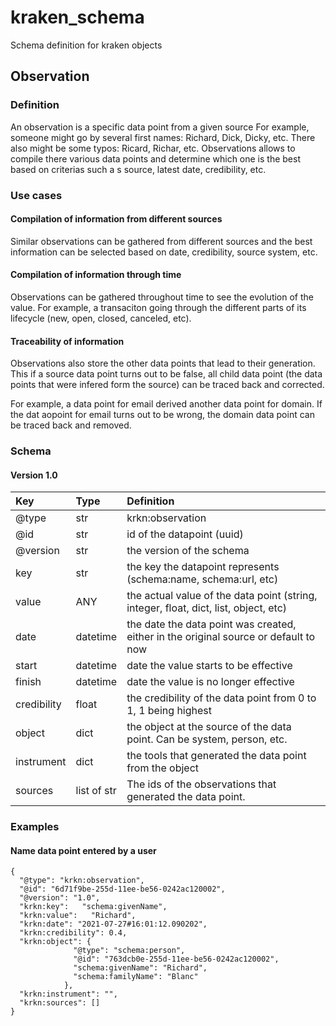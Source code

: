 # kraken_schema
Schema definition for kraken objects


## Observation
### Definition
An observation is a specific data point from a given source
For example, someone might go by several first names: Richard, Dick, Dicky, etc. There also might be some typos: Ricard, Richar, etc. 
Observations allows to compile there various data points and determine which one is the best based on criterias such a s source, latest date, credibility, etc. 

### Use cases

#### Compilation of information from different sources
Similar observations can be gathered from different sources and the best information can be selected based on date, credibility, source system, etc.

#### Compilation of information through time
Observations can be gathered throughout time to see the evolution of the value. For example, a transaciton going through the different parts of its lifecycle (new, open, closed, canceled, etc).

#### Traceability of information
Observations also store the other data points that lead to their generation. This if a source data point turns out to be false, all child data point (the data points that were infered form the source) can be traced back and corrected. 

For example, a data point for email derived another data point for domain. If the dat aopoint for email turns out to be wrong, the domain data point can be traced back and removed. 


### Schema

#### Version 1.0
|Key | Type | Definition |
| :--- | :--- | :--- |
| @type | str           | krkn:observation |
| @id | str             | id of the datapoint (uuid) |
| @version | str        | the version of the schema |
| key | str             | the key the datapoint represents (schema:name, schema:url, etc) |
| value | ANY           | the actual value of the data point (string, integer, float, dict, list, object, etc) |
| date | datetime       | the date the data point was created, either in the original source or default to now |
| start | datetime      | date the value starts to be effective |
| finish | datetime     | date the value is no longer effective |
| credibility | float   | the credibility of the data point from 0 to 1, 1 being highest |
| object | dict         | the object at the source of the data point. Can be system, person, etc. |
| instrument | dict     | the tools that generated the data point from the object |
| sources | list of str | The ids of the observations that generated the data point. |


### Examples

#### Name data point entered by a user
```
{
  "@type": "krkn:observation",
  "@id": "6d71f9be-255d-11ee-be56-0242ac120002",
  "@version": "1.0",
  "krkn:key":   "schema:givenName",
  "krkn:value":   "Richard",
  "krkn:date": "2021-07-27#16:01:12.090202",
  "krkn:credibility": 0.4,
  "krkn:object": {
              "@type": "schema:person",
              "@id": "763dcb0e-255d-11ee-be56-0242ac120002",
              "schema:givenName": "Richard",
              "schema:familyName": "Blanc"
            },
  "krkn:instrument": "",
  "krkn:sources": []
}

```
  
